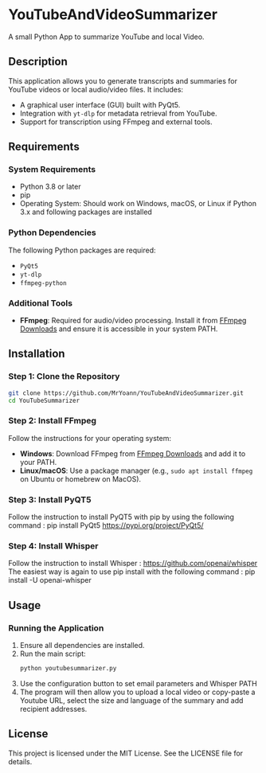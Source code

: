 # YouTubeAndVideoSummarizer
A small Python App to summarize YouTube and local Video.

## Description
This application allows you to generate transcripts and summaries for YouTube videos or local audio/video files. It includes:
- A graphical user interface (GUI) built with PyQt5.
- Integration with `yt-dlp` for metadata retrieval from YouTube.
- Support for transcription using FFmpeg and external tools.

## Requirements

### System Requirements
- Python 3.8 or later
- pip
- Operating System: Should work on Windows, macOS, or Linux if Python 3.x and following packages are installed

### Python Dependencies
The following Python packages are required:
- `PyQt5`
- `yt-dlp`
- `ffmpeg-python`

### Additional Tools
- **FFmpeg**: Required for audio/video processing. Install it from [FFmpeg Downloads](https://ffmpeg.org/download.html) and ensure it is accessible in your system PATH.

## Installation

### Step 1: Clone the Repository
```bash
git clone https://github.com/MrYoann/YouTubeAndVideoSummarizer.git
cd YouTubeSummarizer
```


### Step 2: Install FFmpeg
Follow the instructions for your operating system:
- **Windows**: Download FFmpeg from [FFmpeg Downloads](https://ffmpeg.org/download.html) and add it to your PATH.
- **Linux/macOS**: Use a package manager (e.g., `sudo apt install ffmpeg` on Ubuntu or homebrew on MacOS).


### Step 3: Install PyQT5
Follow the instruction to install PyQT5 with pip by using the following command : pip install PyQt5
https://pypi.org/project/PyQt5/

### Step 4: Install Whisper
Follow the instruction to install Whisper : https://github.com/openai/whisper
The easiest way is again to use pip install with the following command : pip install -U openai-whisper


## Usage

### Running the Application
1. Ensure all dependencies are installed.
2. Run the main script:
   ```bash
   python youtubesummarizer.py 
   ```
3. Use the configuration button to set email parameters and Whisper PATH
4. The program will then allow you to upload a local video or copy-paste a Youtube URL, select the size and language of the summary and add recipient addresses.

## License
This project is licensed under the MIT License. See the LICENSE file for details.
